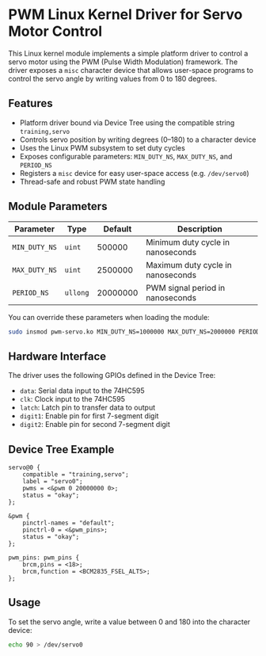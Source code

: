 # PWM Linux Kernel Driver for Servo Motor Control

This Linux kernel module implements a simple platform driver to control a servo motor using the PWM (Pulse Width Modulation) framework. The driver exposes a `misc` character device that allows user-space programs to control the servo angle by writing values from 0 to 180 degrees.

## Features

- Platform driver bound via Device Tree using the compatible string `training,servo`
- Controls servo position by writing degrees (0–180) to a character device
- Uses the Linux PWM subsystem to set duty cycles
- Exposes configurable parameters: `MIN_DUTY_NS`, `MAX_DUTY_NS`, and `PERIOD_NS`
- Registers a `misc` device for easy user-space access (e.g. `/dev/servo0`)
- Thread-safe and robust PWM state handling

## Module Parameters

| Parameter       | Type      | Default    | Description                          |
|----------------|-----------|------------|--------------------------------------|
| `MIN_DUTY_NS`  | `uint`    | 500000     | Minimum duty cycle in nanoseconds    |
| `MAX_DUTY_NS`  | `uint`    | 2500000    | Maximum duty cycle in nanoseconds    |
| `PERIOD_NS`    | `ullong`  | 20000000   | PWM signal period in nanoseconds     |

You can override these parameters when loading the module:
```bash
sudo insmod pwm-servo.ko MIN_DUTY_NS=1000000 MAX_DUTY_NS=2000000 PERIOD_NS=2000000
```

## Hardware Interface

The driver uses the following GPIOs defined in the Device Tree:

- `data`: Serial data input to the 74HC595
- `clk`: Clock input to the 74HC595
- `latch`: Latch pin to transfer data to output
- `digit1`: Enable pin for first 7-segment digit
- `digit2`: Enable pin for second 7-segment digit

## Device Tree Example

```dts
servo@0 {
    compatible = "training,servo";
    label = "servo0";
    pwms = <&pwm 0 20000000 0>;
    status = "okay";
};

&pwm {
    pinctrl-names = "default";
    pinctrl-0 = <&pwm_pins>;
    status = "okay";
};

pwm_pins: pwm_pins {
    brcm,pins = <18>;
    brcm,function = <BCM2835_FSEL_ALT5>;
};
```

## Usage

To set the servo angle, write a value between 0 and 180 into the character device:

```bash
echo 90 > /dev/servo0
```
